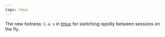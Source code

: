 ```yaml
---
tags: tmux
---
```


The new hotness: `C-a s` in [tmux](/wiki/tmux) for switching rapidly between sessions on the fly.
